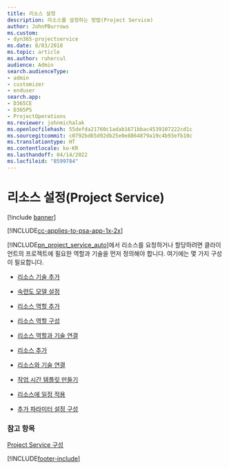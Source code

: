 ```yaml
---
title: 리소스 설정
description: 리소스를 설정하는 방법(Project Service)
author: JohnPBurrows
ms.custom:
- dyn365-projectservice
ms.date: 8/03/2018
ms.topic: article
ms.author: ruhercul
audience: Admin
search.audienceType:
- admin
- customizer
- enduser
search.app:
- D365CE
- D365PS
- ProjectOperations
ms.reviewer: johnmichalak
ms.openlocfilehash: 55defda21760c1adab1671bbac4539107222cd1c
ms.sourcegitcommit: c0792bd65d92db25e0e8864879a19c4b93efb10c
ms.translationtype: HT
ms.contentlocale: ko-KR
ms.lasthandoff: 04/14/2022
ms.locfileid: "8599784"
---
```

# <a name="set-up-resources-project-service"></a>리소스 설정(Project Service)

[!include [banner](../includes/psa-now-project-operations.md)]

[!INCLUDE[cc-applies-to-psa-app-1x-2x](../includes/cc-applies-to-psa-app-1x-2x.md)]

[!INCLUDE[pn_project_service_auto](../includes/pn-project-service-auto.md)]에서 리소스를 요청하거나 할당하려면 클라이언트의 프로젝트에 필요한 역할과 기술을 먼저 정의해야 합니다. 여기에는 몇 가지 구성이 필요합니다.  
  
-   [리소스 기술 추가](../psa/add-resource-skills.md)  
  
-   [숙련도 모델 설정](../psa/set-up-proficiency-models.md)  
  
-   [리소스 역할 추가](../psa/add-resource-roles.md)  
  
-   [리소스 역할 구성](../psa/configure-resource-roles.md)  
  
-   [리소스 역할과 기술 연결](../psa/associate-skills-with-resource-roles.md)  
  
-   [리소스 추가](../psa/add-resources.md)  
  
-   [리소스와 기술 연결](../psa/associate-skills-with-resources.md)  
  
-   [작업 시간 템플릿 만들기](../psa/create-work-hours-template.md)  
  
-   [리소스에 일정 적용](../psa/apply-calendar-resource.md)  
  
-   [추가 파라미터 설정 구성](../psa/configure-additional-parameters-settings.md)  
  
### <a name="see-also"></a>참고 항목  
 [Project Service 구성](../psa/configure.md)


[!INCLUDE[footer-include](../includes/footer-banner.md)]
